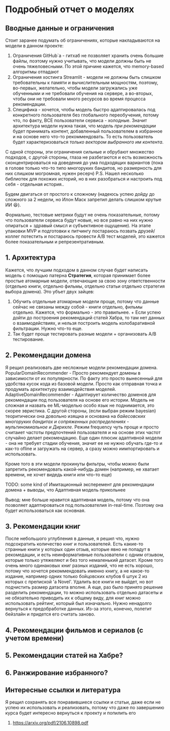# Подробный отчет о моделях

## Вводные данные и ограничения
Стоит заранее подумать об ограничениях, которые накладываются на модели в данном проекте:

1. Ограничения GitHub`а - гитхаб не позволяет хранить очень большие файлы, поэтому нужно учитывать, что модели должны быть не очень тяжеловесными. По этой причине кажется, что memory-based алгоритмы отпадают
2. Ограничения хостинга Streamlit - модели не должны быть слишком требовательны к памяти и вычислительным мощностям, поэтому, во-первых, желательно, чтобы модели загружались уже обученными и не требовали обучения на сервере, а во-вторых, чтобы они не требовали много ресурсов во время процесса рекомендации.
3. Специфика - хочется, чтобы модель быстро адаптировалась под конкретного пользователя без глобального переобучения, потому что, по факту, ВСЕ пользователи сервиса - холодные. Значит архитектура модели нужна такая, что модель *при рекомендации* будет принимать контент, добавленный пользователем в избранное и на основе него что-то рекоммендовать. То есть пользователь будет характеризоваться  *только вектором выбранного им контента*.

С одной стороны, эти ограничения сильные и обрубают множество подходов, с другой стороны, глаза не разбегаются и есть возможность сконцентрироваться на доведения до ума подходящих вариантов (пока в голове только что-то типо многоруких бандитов, но размерность для них слишком могромная, нужен ресерч)
P.S. Нашел несколько библиотек для похожих историй, но в них разобраться и настроить под себя - отдельная история.. 

Будем двигаться от простого к сложному (надеюсь успею дойду до сложного за 2 недели, но Илон Маск запретил делать слишком крутые ИИ :laughing:).

Формально, тестовые метрики будут не очень показательные, потому что пользователи сервиса будут новые, но все равно на них нужно опираться + здравый смысл и субъективное ощущение). На этапе упаковки MVP и подготовки к питчингу постараюсь позвать друзей/коллег потестить и постараюсь провести A/B тест моделей, это кажется более показательным и репрезентративным.

## 1. Архитектура 

Кажется, что лучшим подходом в данном случае будет написать модель с помощью патерна **Стратегия**, которая принимает более простые атомарные модели, отвечающие за свою зону ответственности (отдельно книги, отдельно фильмы, отдельно статьи отдельно стратегия выбора домена). Это убъет двух зайцев:

1. Обучить отдельные атомарные модели проще, потому что данные сейчас не связаны между собой - книги отдельно, фильмы отдельно. Кажется, что формально - это правильнее. + Если успею дойти до построения рекомендаций статей Хабра, то там нет данных о взаимодействиях, и нельзя построить модель колобаративной фильтрации. Нужно что-то еще.
2. Так будет проще тестировать разные модели + организовать A/B тестирование.

## 2. Рекомендации домена
Я рещил реализовать две несложные модели рекомендации домена. 
PopularDomainRecommender - Просто рекомендует домены в зависимости от их популярности. По факту это просто вынесенный для удобства кусок кода из базовой модели. Просто как отправная точка и продумать архитектуру взаимодействия моделей.
AdaptiveDomainRecommender - Адаптирует количество доменов для рекомендации под пользователя на основе его истории. Модель не сложная и назвать ее ML-моделью особо язык не поднимается, это скорее эвристика. С другой стороны, (если выбран режим bayesian) теоритически она довольно изящна и основана на *байесовских многоруких бандитах и сопряженных распределениях - мультиномиальное и Дирихле*. Режим frequency чуть проще и просто считаиет частоты предпочтений пользователя и на основе этих частот случайно делает рекомендацию. 
Еще один плюсик адаптивной модели - она не требует стадии обучения, значит ее не нужно обучать где-то и как-то ofline и загружать на сервер, а сразу можно иимпортировать и использовать.

Кроме того в эти модели прокинуты фильтры, чтобы можно были запретить рекомендовать какой-нибудь домен (например, не хватает времени, не хочет видедь книги или что-то еще)

TODO: some kind of Имитационный эксперемент для рекомендации домена + выводы, что Адаптивная модель прикольнее





Вывод: мне больше нравится адаптивная модель, потому что она позволяет адаптироваться под пользователия in-real-time. Поэтому она будет использоваться как основная.

## 3. Рекомендации книг

После небольшого углубления в данные, я решил что, нужно подсократить количество книг и пользователей. Есть какие-то странные книги у которых один отзыв, которые явно не попадут в рекомедации, и есть неинформативные пользователи с одним отзывом, которые только утяжеляют и без того немаленький датасет. Кроме того очень много одинаковых книг разных изданий, что не есть хорошо, потому что хочется рекоммендовать именно книгу, а не какое-то издание, например одних только бойцовских клубов 6 штук 2 из которых с препиской 'а Novel'. Удалить все книги не выйдет, но вот подчистить размер датасета вполне. А еще, раз было принято решение разделить рекомендации, то можно использовать отдельно датасеты и не обязательно приводить их к общему виду, для книг можно использовать рейтинг, который был изначально. Нужно ненадолго вернуться к предобработке данных. Из-за этого, конечно, полетит бейзлайн и придется его считать заново.

## 4. Рекомендации фильмов и сериалов (с учетом времени)

## 5. Рекомендации статей на Хабре?

## 6. Ранжирование избранного?

## Интересные ссылки и литература
Я рещил сохранять все понравившиеся ссылки и статьи, даже если не успею их использовать и реализовать, потому что даже по завершению курса будет интересно вернуться к проекту и попилить его

1) https://arxiv.org/pdf/2106.10898.pdf
